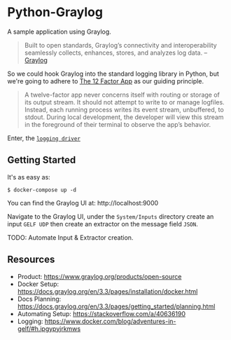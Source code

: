 # Python-Graylog

A sample application using Graylog.

> Built to open standards, Graylog’s connectivity and interoperability seamlessly collects, enhances, stores, and analyzes log data.
– [Graylog](https://www.graylog.org/products/open-source) 

So we could hook Graylog into the standard logging library in Python, but we're going to adhere to [The 12 Factor App](https://12factor.net/logs) as our guiding principle.

> A twelve-factor app never concerns itself with routing or storage of its output stream. It should not attempt to write to or manage logfiles. Instead, each running process writes its event stream, unbuffered, to stdout. During local development, the developer will view this stream in the foreground of their terminal to observe the app’s behavior.

Enter, the [`logging driver`](https://www.docker.com/blog/adventures-in-gelf/#h.ipgypyjrkmws)


## Getting Started

It's as easy as:

    $ docker-compose up -d

You can find the Graylog UI at: http://localhost:9000

Navigate to the Graylog UI, under the `System/Inputs` directory create an input `GELF UDP` then create an extractor on the message field `JSON`.

TODO: Automate Input & Extractor creation.


## Resources

* Product: https://www.graylog.org/products/open-source
* Docker Setup: https://docs.graylog.org/en/3.3/pages/installation/docker.html
* Docs Planning: https://docs.graylog.org/en/3.3/pages/getting_started/planning.html
* Automating Setup: https://stackoverflow.com/a/40636190
* Logging: https://www.docker.com/blog/adventures-in-gelf/#h.ipgypyjrkmws
